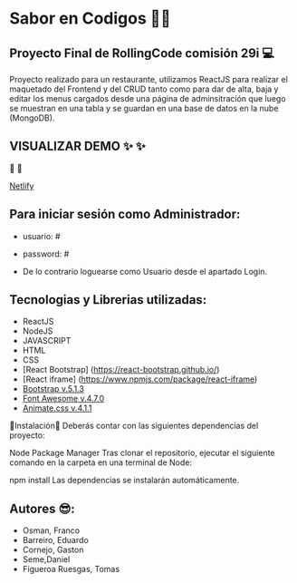 # Sabor en Codigos  🍴🍝

## Proyecto Final de RollingCode comisión 29i 💻

Proyecto realizado para un restaurante,
utilizamos ReactJS para realizar el maquetado del Frontend y del CRUD tanto como para dar de alta, baja y editar los menus cargados desde una página de adminsitración que luego se muestran en una tabla 
y se guardan en una base de datos en la nube (MongoDB).

## VISUALIZAR DEMO ✨ ✨

🔗 🔗

[Netlify](URL#)

## Para iniciar sesión como Administrador:

- usuario: # 
- password: #

- De lo contrario loguearse como Usuario desde el apartado Login.

## Tecnologias y Librerias utilizadas:

- ReactJS
- NodeJS
- JAVASCRIPT
- HTML
- CSS
- [React Bootstrap] (https://react-bootstrap.github.io/)
- [React iframe] (https://www.npmjs.com/package/react-iframe)
- [Bootstrap v.5.1.3](https://getbootstrap.com/)
- [Font Awesome v.4.7.0](https://fontawesome.com/)
- [Animate.css v.4.1.1](https://animate.style/)

🔽Instalación🔽
Deberás contar con las siguientes dependencias del proyecto:

Node Package Manager
Tras clonar el repositorio, ejecutar el siguiente comando en la carpeta en una terminal de Node:

npm install
Las dependencias se instalarán automáticamente.




## Autores 😎:

- Osman, Franco 
- Barreiro, Eduardo
- Cornejo, Gaston 
- Seme,Daniel 
- Figueroa Ruesgas, Tomas 